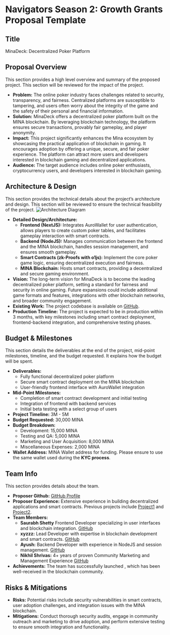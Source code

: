 # Navigators Season 2: Growth Grants Proposal Template

## Title
MinaDeck: Decentralized Poker Platform

## Proposal Overview
This section provides a high level overview and summary of the proposed project. This section will be reviewed for the impact of the project. 

- **Problem:** The online poker industry faces challenges related to security, transparency, and fairness. Centralized platforms are susceptible to tampering, and users often worry about the integrity of the game and the safety of their personal and financial information.
- **Solution:** MinaDeck offers a decentralized poker platform built on the MINA blockchain. By leveraging blockchain technology, the platform ensures secure transactions, provably fair gameplay, and player anonymity.
- **Impact:** This project significantly enhances the Mina ecosystem by showcasing the practical application of blockchain in gaming. It encourages adoption by offering a unique, secure, and fair poker experience. The platform can attract more users and developers interested in blockchain gaming and decentralized applications.
- **Audience:** The target audience includes online poker enthusiasts, cryptocurrency users, and developers interested in blockchain gaming.

## Architecture & Design
This section provides the technical details about the project’s architecture and design. This section will be reviewed to ensure the technical feasibility of the project.
![Architecture Diagram](https://drive.google.com/file/d/1AvT1xZuWkGDlhsxBXRw58gurVy-vod8l/view?usp=sharing)
- **Detailed Design/Architecture:**
  - **Frontend (NextJS):** Integrates AuroWallet for user authentication, allows players to create custom poker tables, and facilitates gameplay interaction with smart contracts.
  - **Backend (NodeJS):** Manages communication between the frontend and the MINA blockchain, handles session management, and ensures smooth gameplay.
  - **Smart Contracts (zk-Proofs with o1js):** Implement the core poker game logic, ensuring decentralized execution and fairness.
  - **MINA Blockchain:** Hosts smart contracts, providing a decentralized and secure gaming environment.
- **Vision:** The long-term vision for MinaDeck is to become the leading decentralized poker platform, setting a standard for fairness and security in online gaming. Future expansions could include additional game formats and features, integrations with other blockchain networks, and broader community engagement.
- **Existing Work:** The project codebase is available on [GitHub](https://github.com/MinaDeck). 
- **Production Timeline:** The project is expected to be in production within 3 months, with key milestones including smart contract deployment, frontend-backend integration, and comprehensive testing phases.



## Budget & Milestones
This section details the deliverables at the end of the project, mid-point milestones, timeline, and the budget requested. It explains how the budget will be spent.

- **Deliverables:**
  - Fully functional decentralized poker platform
  - Secure smart contract deployment on the MINA blockchain
  - User-friendly frontend interface with AuroWallet integration
- **Mid-Point Milestones:**
  - Completion of smart contract development and initial testing
  - Integration of frontend with backend services
  - Initial beta testing with a select group of users
- **Project Timeline:** 3M - 5M
- **Budget Requested:** 30,000 MINA
- **Budget Breakdown:**
  - Development: 15,000 MINA
  - Testing and QA: 5,000 MINA
  - Marketing and User Acquisition: 8,000 MINA
  - Miscellaneous Expenses: 2,000 MINA
- **Wallet Address:** MINA Wallet address for funding. Please ensure to use the same wallet used during the **KYC process**.

## Team Info
This section provides details about the team.

- **Proposer Github:** [GitHub Profile](https://github.com/Saurus9290)
- **Proposer Experience:** Extensive experience in building decentralized applications and smart contracts. Previous projects include [Project1](https://github.com/project1) and [Project2](https://github.com/project2).
- **Team Members:**
  - **Saurabh Shetty** Frontend Developer specializing in user interfaces and blockchain integration. [GitHub](https://github.com/bobsmith)
  - **xyzzz:** Lead Developer with expertise in blockchain development and smart contracts. [GitHub](https://github.com/alicejohnson)
  - **Ayush:** Backend Developer with experience in NodeJS and session management. [GitHub](https://github.com/carolwhite)
  - **Nikhil Shrivas:** 4+ years of proven Community Marketing and Management Experience  [GitHub](https://github.com/nshri1609) 
- **Achievements:** The team has successfully launched [](https://github.com/project3), which has been well-received in the blockchain community.

## Risks & Mitigations

- **Risks:** Potential risks include security vulnerabilities in smart contracts, user adoption challenges, and integration issues with the MINA blockchain.
- **Mitigations:** Conduct thorough security audits, engage in community outreach and marketing to drive adoption, and perform extensive testing to ensure smooth integration and functionality.
